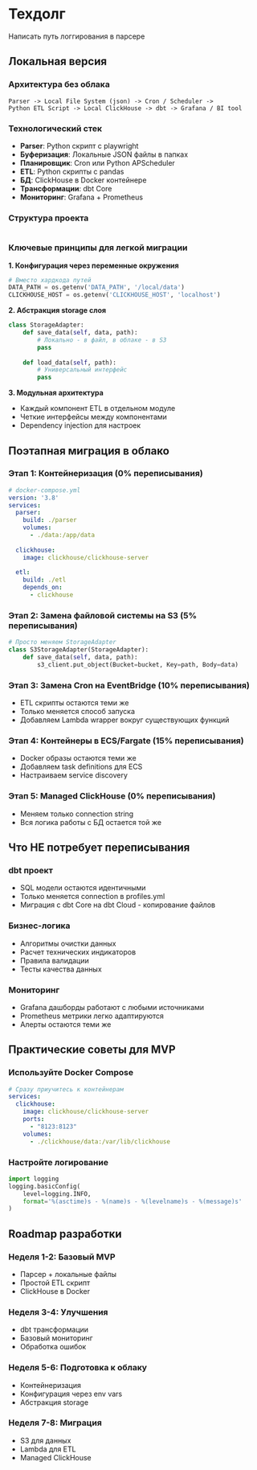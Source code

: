 # Техдолг

Написать путь логгирования в парсере



## Локальная версия

### **Архитектура без облака**
```
Parser -> Local File System (json) -> Cron / Scheduler -> 
Python ETL Script -> Local ClickHouse -> dbt -> Grafana / BI tool
```

### **Технологический стек**
- **Parser**: Python скрипт с playwright
- **Буферизация**: Локальные JSON файлы в папках
- **Планировщик**: Cron или Python APScheduler
- **ETL**: Python скрипты с pandas
- **БД**: ClickHouse в Docker контейнере
- **Трансформации**: dbt Core
- **Мониторинг**: Grafana + Prometheus

### **Структура проекта**
```

```

### **Ключевые принципы для легкой миграции**

**1. Конфигурация через переменные окружения**
```python
# Вместо хардкода путей
DATA_PATH = os.getenv('DATA_PATH', '/local/data')
CLICKHOUSE_HOST = os.getenv('CLICKHOUSE_HOST', 'localhost')
```

**2. Абстракция storage слоя**
```python
class StorageAdapter:
    def save_data(self, data, path):
        # Локально - в файл, в облаке - в S3
        pass
    
    def load_data(self, path):
        # Универсальный интерфейс
        pass
```

**3. Модульная архитектура**
- Каждый компонент ETL в отдельном модуле
- Четкие интерфейсы между компонентами
- Dependency injection для настроек

## Поэтапная миграция в облако

### **Этап 1: Контейнеризация (0% переписывания)**
```yaml
# docker-compose.yml
version: '3.8'
services:
  parser:
    build: ./parser
    volumes:
      - ./data:/app/data
  
  clickhouse:
    image: clickhouse/clickhouse-server
    
  etl:
    build: ./etl
    depends_on:
      - clickhouse
```

### **Этап 2: Замена файловой системы на S3 (5% переписывания)**
```python
# Просто меняем StorageAdapter
class S3StorageAdapter(StorageAdapter):
    def save_data(self, data, path):
        s3_client.put_object(Bucket=bucket, Key=path, Body=data)
```

### **Этап 3: Замена Cron на EventBridge (10% переписывания)**
- ETL скрипты остаются теми же
- Только меняется способ запуска
- Добавляем Lambda wrapper вокруг существующих функций

### **Этап 4: Контейнеры в ECS/Fargate (15% переписывания)**
- Docker образы остаются теми же
- Добавляем task definitions для ECS
- Настраиваем service discovery

### **Этап 5: Managed ClickHouse (0% переписывания)**
- Меняем только connection string
- Вся логика работы с БД остается той же

## Что НЕ потребует переписывания

### **dbt проект**
- SQL модели остаются идентичными
- Только меняется connection в profiles.yml
- Миграция с dbt Core на dbt Cloud - копирование файлов

### **Бизнес-логика**
- Алгоритмы очистки данных
- Расчет технических индикаторов  
- Правила валидации
- Тесты качества данных

### **Мониторинг**
- Grafana дашборды работают с любыми источниками
- Prometheus метрики легко адаптируются
- Алерты остаются теми же

## Практические советы для MVP

### **Используйте Docker Compose**
```yaml
# Сразу приучитесь к контейнерам
services:
  clickhouse:
    image: clickhouse/clickhouse-server
    ports:
      - "8123:8123"
    volumes:
      - ./clickhouse/data:/var/lib/clickhouse
```

### **Настройте логирование**
```python
import logging
logging.basicConfig(
    level=logging.INFO,
    format='%(asctime)s - %(name)s - %(levelname)s - %(message)s'
)
```

## Roadmap разработки

### **Неделя 1-2: Базовый MVP**
- Парсер + локальные файлы
- Простой ETL скрипт
- ClickHouse в Docker

### **Неделя 3-4: Улучшения**
- dbt трансформации
- Базовый мониторинг
- Обработка ошибок

### **Неделя 5-6: Подготовка к облаку**
- Контейнеризация
- Конфигурация через env vars
- Абстракция storage

### **Неделя 7-8: Миграция**
- S3 для данных
- Lambda для ETL
- Managed ClickHouse
